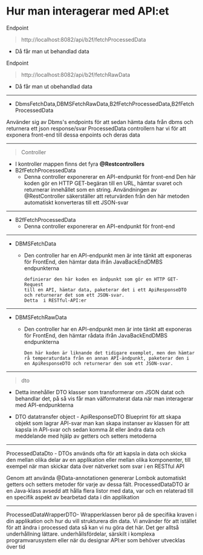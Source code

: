 <h1>Hur man interagerar med API:et</h1>

Endpoint 
> http://localhost:8082/api/b2f/fetchProcessedData
* Då får man ut behandlad data


Endpoint
>http://localhost:8082/api/b2f/fetchRawData
* Då får man ut obehandlad data

_________________________________________________________________________________________________________________________________________


* DbmsFetchData,DBMSFetchRawData,B2fFetchProcessedData,B2fFetchProcessedData

Använder sig av Dbms's endpoints för att sedan hämta data från dbms och returnera ett json response/svar
ProcessedData controllern har vi för att exponera front-end till dessa enpoints och deras data

_________________________________________________________________________________________________________________________________________

>Controller

* I kontroller mappen finns det fyra **@Restcontrollers**
* B2fFetchProcessedData
  * Denna controller exponererar en API-endpunkt för front-end
        Den här koden gör en HTTP GET-begäran till en  URL,
        hämtar svaret och returnerar innehållet som en string.
        Användningen av @RestController säkerställer
        att returvärden från den här metoden automatiskt konverteras
        till ett JSON-svar
_________________________________________________________________________________________________________________________________________
 
* B2fFetchProcessedData
  * Denna controller exponererar en API-endpunkt för front-end
_________________________________________________________________________________________________________________________________________

* DBMSFetchData
  * Den controller har en API-endpunkt men är inte tänkt att exponeras för FrontEnd, den hämtar data ifrån JavaBackEndDMBS endpunkterna

        definierar den här koden en ändpunkt som gör en HTTP GET- Request
        till en API, hämtar data, paketerar det i ett ApiResponseDTO och returnerar det som ett JSON-svar.
        Detta  i RESTful-API:er
_________________________________________________________________________________________________________________________________________
* DBMSFetchRawData
  * Den controller har en API-endpunkt men är inte tänkt att exponeras för FrontEnd, den hämtar rådata ifrån JavaBackEndDMBS endpunkterna

        Den här koden är liknande det tidigare exemplet, men den hämtar rå temperaturdata från en annan API-ändpunkt, paketerar den i en ApiResponseDTO och returnerar den som ett JSON-svar.

_________________________________________________________________________________________________________________________________________


>dto
* Detta innehåller DTO klasser som transformerar om JSON datat och behandlar det, på så vis får man välformaterat data när man interagerar med API-endpunkterna



* DTO datatransfer object - 
ApiResponseDTO
Blueprint för att skapa objekt som lagrar API-svar 
man kan skapa instanser av klassen för att kapsla in API-svar och sedan komma åt eller
ändra data och meddelande med hjälp av getters och setters metoderna

_________________________________________________________________________________________________________________________________________

ProcessedDataDto - 
DTOs används ofta för att kapsla in data och skicka den mellan olika delar av en applikation eller mellan olika komponenter, till exempel när man skickar data över nätverket som svar i en RESTful API

  Genom att använda @Data-annotationen genererar Lombok automatiskt getters 
  och setters metoder för varje av dessa fält.
  ProcessedDataDTO är en Java-klass avsedd att hålla flera listor med data,
  var och en relaterad till en specifik aspekt av bearbetad data i din applikation
_________________________________________________________________________________________________________________________________________

ProcessedDataWrapperDTO- 
Wrapperklassen beror på de specifika kraven i din applikation och hur du vill strukturera din data.
Vi använder för att istället för att ändra i processed data så kan vi nu göra det här. Det ger alltså underhållning lättare.
underhållsfördelar, särskilt i komplexa programvarusystem eller när du designar API:er som behöver utvecklas över tid


